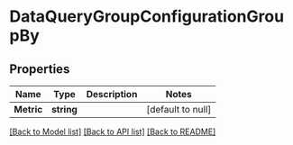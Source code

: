 # DataQueryGroupConfigurationGroupBy

## Properties
Name | Type | Description | Notes
------------ | ------------- | ------------- | -------------
**Metric** | **string** |  | [default to null]

[[Back to Model list]](../README.md#documentation-for-models) [[Back to API list]](../README.md#documentation-for-api-endpoints) [[Back to README]](../README.md)


